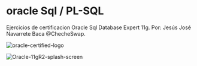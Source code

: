 # oracle Sql / PL-SQL
Ejercicios de certificacion Oracle Sql Database Expert 11g.
Por: Jesús José Navarrete Baca @ChecheSwap.

![oracle-certified-logo](https://user-images.githubusercontent.com/21239660/37070252-dfb81cc2-2173-11e8-8e7f-2702bb8a7843.png)

![Oracle-11gR2-splash-screen](https://user-images.githubusercontent.com/21239660/73614507-ecf70000-45bc-11ea-9088-2d73c070eb71.png)
